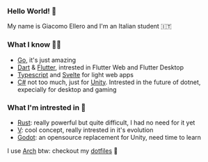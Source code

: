 ### Hello World! 👋

My name is Giacomo Ellero and I'm an Italian student 🇮🇹

### What I know 👨‍💻

- [Go](https://github.com/golang/go), it's just amazing
- [Dart](https://dart.dev/) & [Flutter](https://github.com/flutter/flutter), intrested in Flutter Web and Flutter Desktop
- [Typescript](https://github.com/microsoft/TypeScript) and [Svelte](https://svelte.dev) for light web apps
- [C#](https://dotnet.microsoft.com/) not too much, just for [Unity](https://unity.com/). Intrested in the future of dotnet, expecially for desktop and gaming

### What I'm intrested in 📖

- [Rust](https://github.com/rust-lang/rust): really powerful but quite difficult, I had no need for it yet 
- [V](https://github.com/vlang/v): cool concept, really intrested in it's evolution
- [Godot](https://github.com/godotengine/godot): an opensource replacement for Unity, need time to learn

I use [Arch](https://archlinux.org) btw: checkout my [dotfiles](https://github.com/billy4479/dotfiles) 🐧
